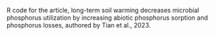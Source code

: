 R code for the article, long-term soil warming decreases microbial phosphorus utilization by increasing abiotic phosphorus sorption and phosphorus losses, authored by Tian et al., 2023.
